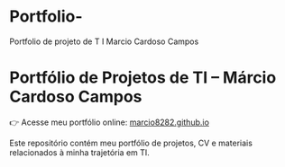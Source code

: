 # Portfolio-
Portfolio de projeto de T I Marcio Cardoso Campos 
# Portfólio de Projetos de TI – Márcio Cardoso Campos  

👉 Acesse meu portfólio online: [marcio8282.github.io](https://marcio8282.github.io/)  

Este repositório contém meu portfólio de projetos, CV e materiais relacionados à minha trajetória em TI.

